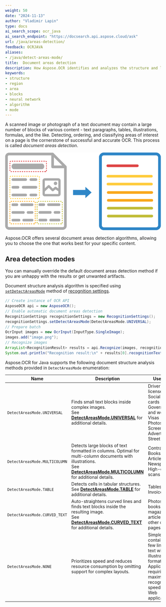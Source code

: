 ```yaml
---
weight: 50
date: "2024-11-13"
author: "Vladimir Lapin"
type: docs
ai_search_scope: ocr_java
ai_search_endpoint: "https://docsearch.api.aspose.cloud/ask"
url: /java/areas-detection/
feedback: OCRJAVA
aliases:
- /java/detect-areas-mode/
title:  Document areas detection
description: How Aspose.OCR identifies and analyzes the structure and layout of the image during recognition.
keywords:
- structure
- region
- area
- blocks
- neural network
- algorithm
- mode
---
```


A scanned image or photograph of a text document may contain a large number of blocks of various content - text paragraphs, tables, illustrations, formulas, and the like. Detecting, ordering, and classifying areas of interest on a page is the cornerstone of successful and accurate OCR. This process is called _document areas detection_.

![Document structure analysis and recognition](structure-analysis.png)

Aspose.OCR offers several document areas detection algorithms, allowing you to choose the one that works best for your specific content.

## Area detection modes

You can manually override the default document areas detection method if you are unhappy with the results or get unwanted artifacts.

Document structure analysis algorithm is specified using [`setDetectAreasMode`](https://reference.aspose.com/ocr/java/com.aspose.ocr/RecognitionSettings#setDetectAreasMode-com.aspose.ocr.DetectAreasMode-) method of [recognition settings](https://reference.aspose.com/ocr/java/com.aspose.ocr/RecognitionSettings).

```java
// Create instance of OCR API
AsposeOCR api = new AsposeOCR();
// Enable automatic document areas detection
RecognitionSettings recognitionSettings = new RecognitionSettings();
recognitionSettings.setDetectAreasMode(DetectAreasMode.UNIVERSAL);
// Prepare batch
OcrInput images = new OcrInput(InputType.SingleImage);
images.add("image.png");
// Recognize images
ArrayList<RecognitionResult> results = api.Recognize(images, recognitionSettings);
System.out.println("Recognition result:\n" + results[0].recognitionText + "\n\n");
```

Aspose.OCR for Java supports the following document structure analysis methods provided in `DetectAreasMode` enumeration:

Name              | Description | Use cases
----------------- | ----------- | ---------
`DetectAreasMode.UNIVERSAL` | Finds small text blocks inside complex images.<br />See [**DetectAreasMode.UNIVERSAL**](/ocr/java/areas-detection/universal/) for additional details. | Driver’s licenses<br />Social security cards<br />Government and work IDs<br />Visas<br />Photos<br />Screenshots<br />Advertisements<br />Street photos
`DetectAreasMode.MULTICOLUMN` | Detects large blocks of text formatted in columns. Optimal for multi-column documents with illustrations.<br />See [**DetectAreasMode.MULTICOLUMN**](/ocr/java/areas-detection/multicolumn/) for additional details. | Contracts<br />Books<br />Articles<br />Newspapers<br />High-quality scans
`DetectAreasMode.TABLE` | Detects cells in tabular structures.<br />See [**DetectAreasMode.TABLE**](/ocr/java/areas-detection/table/) for additional details. | Tables<br />Invoices
`DetectAreasMode.CURVED_TEXT` | Auto-straightens curved lines and finds text blocks inside the resulting image.<br />See [**DetectAreasMode.CURVED_TEXT**](/ocr/java/areas-detection/curved_text/) for additional details. | Photos of books, magazine articles, and other curved pages.
`DetectAreasMode.NONE` | Prioritizes speed and reduces resource consumption by omitting support for complex layouts. | Simple images containing a few lines of text without illustrations or formatting.<br />Applications requiring maximum recognition speed<br />Web applications
